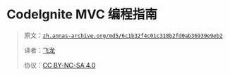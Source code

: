 # CodeIgnite MVC 编程指南

> 原文：[`zh.annas-archive.org/md5/6c1b32f4c01c318b2fd0ab36939e9eb2`](https://zh.annas-archive.org/md5/6c1b32f4c01c318b2fd0ab36939e9eb2)
> 
> 译者：[飞龙](https://github.com/wizardforcel)
> 
> 协议：[CC BY-NC-SA 4.0](http://creativecommons.org/licenses/by-nc-sa/4.0/)